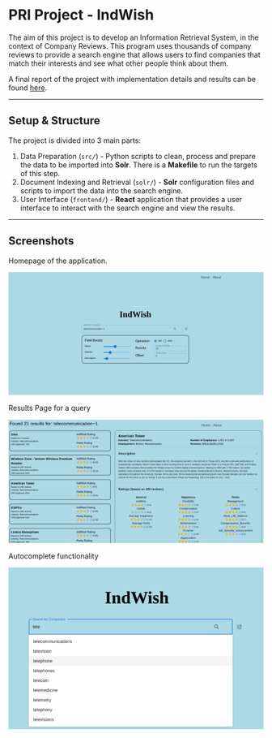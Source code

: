 # PRI Project - IndWish
The aim of this project is to develop an Information Retrieval System, in the context of Company Reviews. This program uses thousands of company reviews to provide a search engine that allows users to find companies that match their interests and see what other people think about them.

A final report of the project with implementation details and results can be found [here](docs/milestone3/report-69.pdf).

---

## Setup & Structure
The project is divided into 3 main parts:
1. Data Preparation (`src/`) - Python scripts to clean, process and prepare the data to be imported into **Solr**. There is a **Makefile** to run the targets of this step.
2. Document Indexing and Retrieval (`solr/`) - **Solr** configuration files and scripts to import the data into the search engine.
3. User Interface (`frontend/`) - **React** application that provides a user interface to interact with the search engine and view the results.

---

## Screenshots
<p>Homepage of the application.</p> 

![Homepage](docs/milestone3/homepage.png)

<p>Results Page for a query</p>

![Results Page](docs/milestone3/resultsPage.png)

<p>Autocomplete functionality</p>

![Autocomplete functionality](docs/milestone3/autocomplete.png)


